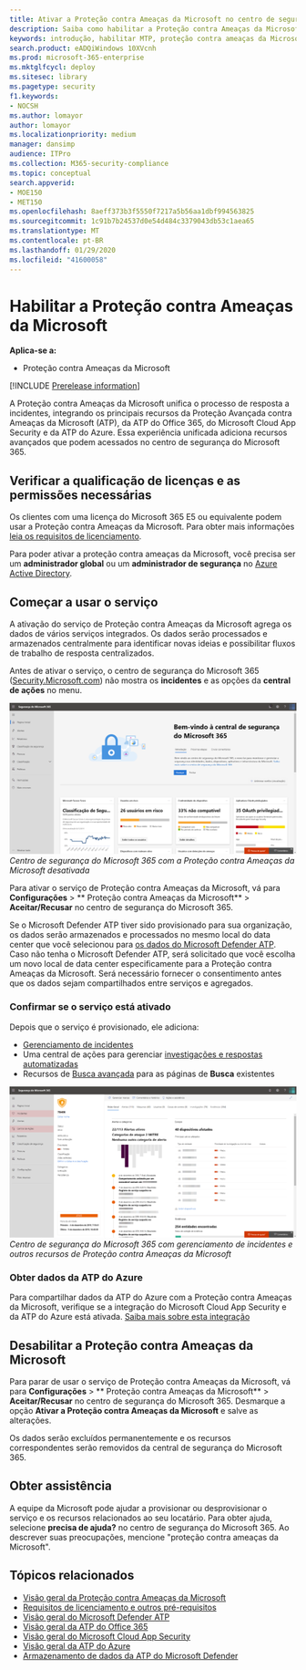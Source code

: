 ```yaml
---
title: Ativar a Proteção contra Ameaças da Microsoft no centro de segurança do Microsoft 365
description: Saiba como habilitar a Proteção contra Ameaças da Microsoft e iniciar a integração do seu incidente de segurança e resposta.
keywords: introdução, habilitar MTP, proteção contra ameaças da Microsoft, M365, segurança, local de dados, permissões necessárias, qualificação para licenças
search.product: eADQiWindows 10XVcnh
ms.prod: microsoft-365-enterprise
ms.mktglfcycl: deploy
ms.sitesec: library
ms.pagetype: security
f1.keywords:
- NOCSH
ms.author: lomayor
author: lomayor
ms.localizationpriority: medium
manager: dansimp
audience: ITPro
ms.collection: M365-security-compliance
ms.topic: conceptual
search.appverid:
- MOE150
- MET150
ms.openlocfilehash: 8aeff373b3f5550f7217a5b56aa1dbf994563825
ms.sourcegitcommit: 1c91b7b24537d0e54d484c3379043db53c1aea65
ms.translationtype: MT
ms.contentlocale: pt-BR
ms.lasthandoff: 01/29/2020
ms.locfileid: "41600058"
---
```

# <a name="turn-on-microsoft-threat-protection"></a>Habilitar a Proteção contra Ameaças da Microsoft

**Aplica-se a:**
- Proteção contra Ameaças da Microsoft

[!INCLUDE [Prerelease information](../includes/prerelease.md)]

A Proteção contra Ameaças da Microsoft unifica o processo de resposta a incidentes, integrando os principais recursos da Proteção Avançada contra Ameaças da Microsoft (ATP), da ATP do Office 365, do Microsoft Cloud App Security e da ATP do Azure. Essa experiência unificada adiciona recursos avançados que podem acessados no centro de segurança do Microsoft 365.

## <a name="check-license-eligibility-and-required-permissions"></a>Verificar a qualificação de licenças e as permissões necessárias
Os clientes com uma licença do Microsoft 365 E5 ou equivalente podem usar a Proteção contra Ameaças da Microsoft. Para obter mais informações [leia os requisitos de licenciamento](prerequisites.md#licensing-requirements).

 Para poder ativar a proteção contra ameaças da Microsoft, você precisa ser um **administrador global** ou um **administrador de segurança** no [Azure Active Directory](https://docs.microsoft.com/azure/active-directory/users-groups-roles/directory-assign-admin-roles#available-roles).

## <a name="start-using-the-service"></a>Começar a usar o serviço
A ativação do serviço de Proteção contra Ameaças da Microsoft agrega os dados de vários serviços integrados. Os dados serão processados e armazenados centralmente para identificar novas ideias e possibilitar fluxos de trabalho de resposta centralizados.

Antes de ativar o serviço, o centro de segurança do Microsoft 365 ([Security.Microsoft.com](https://security.microsoft.com)) não mostra os **incidentes** e as opções da **central de ações** no menu.

![Imagem do menu do centro de segurança do Microsoft 365 sem os recursos da Proteção contra Ameaças da Microsoft](../images/mtp-off.png)
*Centro de segurança do Microsoft 365 com a Proteção contra Ameaças da Microsoft desativada*

Para ativar o serviço de Proteção contra Ameaças da Microsoft, vá para **Configurações** > ** Proteção contra Ameaças da Microsoft** > **Aceitar/Recusar** no centro de segurança do Microsoft 365.

Se o Microsoft Defender ATP tiver sido provisionado para sua organização, os dados serão armazenados e processados no mesmo local do data center que você selecionou para [os dados do Microsoft Defender ATP](https://docs.microsoft.com/windows/security/threat-protection/microsoft-defender-atp/data-storage-privacy). Caso não tenha o Microsoft Defender ATP, será solicitado que você escolha um novo local de data center especificamente para a Proteção contra Ameaças da Microsoft. Será necessário fornecer o consentimento antes que os dados sejam compartilhados entre serviços e agregados.

### <a name="confirm-that-the-service-is-on"></a>Confirmar se o serviço está ativado
Depois que o serviço é provisionado, ele adiciona:

- [Gerenciamento de incidentes](incidents-overview.md)
- Uma central de ações para gerenciar [investigações e respostas automatizadas](mtp-autoir.md)
- Recursos de [Busca avançada](advanced-hunting-overview.md) para as páginas de **Busca** existentes

![Imagem do menu do centro de segurança do Microsoft 365 com os recursos da Proteção contra Ameaças da Microsoft](../images/mtp-on.png)
*Centro de segurança do Microsoft 365 com gerenciamento de incidentes e outros recursos de Proteção contra Ameaças da Microsoft*

### <a name="getting-azure-atp-data"></a>Obter dados da ATP do Azure
Para compartilhar dados da ATP do Azure com a Proteção contra Ameaças da Microsoft, verifique se a integração do Microsoft Cloud App Security e da ATP do Azure está ativada. [Saiba mais sobre esta integração](https://docs.microsoft.com/cloud-app-security/aatp-integration) 


## <a name="turn-off-microsoft-threat-protection"></a>Desabilitar a Proteção contra Ameaças da Microsoft
Para parar de usar o serviço de Proteção contra Ameaças da Microsoft, vá para **Configurações** > ** Proteção contra Ameaças da Microsoft** > **Aceitar/Recusar** no centro de segurança do Microsoft 365. Desmarque a opção **Ativar a Proteção contra Ameaças da Microsoft** e salve as alterações.

Os dados serão excluídos permanentemente e os recursos correspondentes serão removidos da central de segurança do Microsoft 365.

## <a name="get-assistance"></a>Obter assistência

A equipe da Microsoft pode ajudar a provisionar ou desprovisionar o serviço e os recursos relacionados ao seu locatário. Para obter ajuda, selecione **precisa de ajuda?** no centro de segurança do Microsoft 365. Ao descrever suas preocupações, mencione "proteção contra ameaças da Microsoft".

## <a name="related-topics"></a>Tópicos relacionados

- [Visão geral da Proteção contra Ameaças da Microsoft](microsoft-threat-protection.md)
- [Requisitos de licenciamento e outros pré-requisitos](prerequisites.md)
- [Visão geral do Microsoft Defender ATP](https://docs.microsoft.com/windows/security/threat-protection/microsoft-defender-atp/microsoft-defender-advanced-threat-protection)
- [Visão geral da ATP do Office 365](../office-365-security/office-365-atp.md)
- [Visão geral do Microsoft Cloud App Security](https://docs.microsoft.com/cloud-app-security/what-is-cloud-app-security)
- [Visão geral da ATP do Azure](https://docs.microsoft.com/azure-advanced-threat-protection/what-is-atp)
- [Armazenamento de dados da ATP do Microsoft Defender](https://docs.microsoft.com/windows/security/threat-protection/microsoft-defender-atp/data-storage-privacy)
